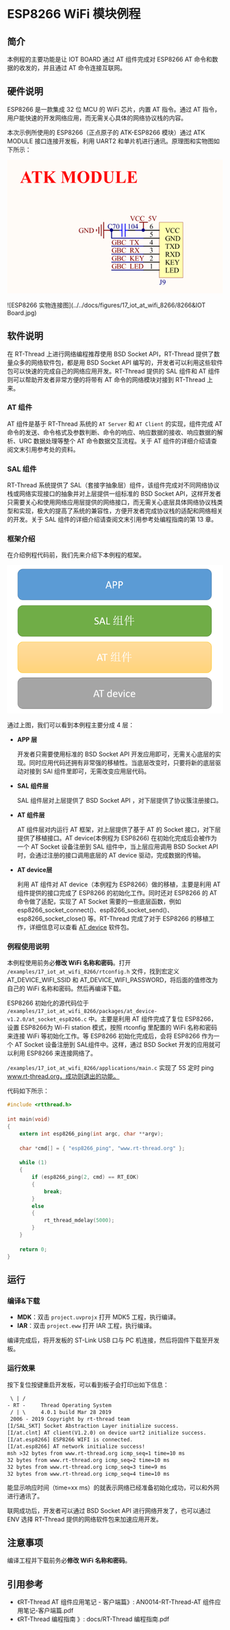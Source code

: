 # ESP8266 WiFi 模块例程

## 简介

本例程的主要功能是让 IOT BOARD 通过 AT 组件完成对 ESP8266 AT 命令和数据的收发的，并且通过 AT 命令连接互联网。

## 硬件说明

ESP8266 是一款集成 32 位 MCU 的 WiFi 芯片，内置 AT 指令。通过 AT 指令，用户能快速的开发网络应用，而无需关心具体的网络协议栈的内容。 

本次示例所使用的 ESP8266（正点原子的 ATK-ESP8266 模块）通过 ATK MODULE 接口连接开发板，利用 UART2 和单片机进行通讯。原理图和实物图如下所示：

![esp8266 接口原理图](../../docs/figures/17_iot_at_wifi_8266/esp8266_sch.png)

![ESP8266 实物连接图](../../docs/figures/17_iot_at_wifi_8266/8266&IOT Board.jpg)

## 软件说明

在 RT-Thread 上进行网络编程推荐使用 BSD Socket API，RT-Thread 提供了数量众多的网络软件包，都是用 BSD Socket API 编写的，开发者可以利用这些软件包可以快速的完成自己的网络应用开发。RT-Thread 提供的 SAL 组件和 AT 组件则可以帮助开发者非常方便的将带有 AT 命令的网络模块对接到 RT-Thread 上来。

### AT 组件

AT 组件是基于 RT-Thread 系统的 `AT Server` 和 `AT Client` 的实现，组件完成 AT 命令的发送、命令格式及参数判断、命令的响应、响应数据的接收、响应数据的解析、URC 数据处理等整个 AT 命令数据交互流程。关于 AT 组件的详细介绍请查阅文末引用参考处的资料。

### SAL 组件

RT-Thread 系统提供了 SAL（套接字抽象层）组件，该组件完成对不同网络协议栈或网络实现接口的抽象并对上层提供一组标准的 BSD Socket API，这样开发者只需要关心和使用网络应用层提供的网络接口，而无需关心底层具体网络协议栈类型和实现，极大的提高了系统的兼容性，方便开发者完成协议栈的适配和网络相关的开发。关于 SAL 组件的详细介绍请查阅文末引用参考处编程指南的第 13 章。

### 框架介绍

在介绍例程代码前，我们先来介绍下本例程的框架。

![SAL 框架](../../docs/figures/17_iot_at_wifi_8266/sal.png)

通过上图，我们可以看到本例程主要分成 4 层：

- **APP 层**

    开发者只需要使用标准的 BSD Socket API 开发应用即可，无需关心底层的实现。同时应用代码还拥有非常强的移植性。当底层改变时，只要将新的底层驱动对接到 SAl 组件里即可，无需改变应用层代码。

- **SAL 组件层**

    SAL 组件层对上层提供了 BSD Socket API ，对下层提供了协议簇注册接口。

- **AT 组件层**

    AT 组件层对内运行 AT 框架，对上层提供了基于 AT 的 Socket 接口，对下层提供了移植接口。AT device(本例程为 ESP8266) 在初始化完成后会被作为一个 AT Socket 设备注册到 SAL 组件中，当上层应用调用 BSD Socket API 时，会通过注册的接口调用底层的 AT device 驱动，完成数据的传输。

- **AT device层**

    利用 AT 组件对 AT device（本例程为 ESP8266）做的移植，主要是利用 AT 组件提供的接口完成了 ESP8266 的初始化工作。同时还对 ESP8266 的 AT 命令做了适配，实现了 AT Socket 需要的一些底层函数，例如 esp8266_socket_connect()、esp8266_socket_send()、esp8266_socket_close() 等。RT-Thread 完成了对于 ESP8266 的移植工作，详细信息可以查看 [AT device](https://github.com/RT-Thread-packages/at_device) 软件包。

### 例程使用说明

本例程使用前务必**修改 WiFi 名称和密码**。打开 `/examples/17_iot_at_wifi_8266/rtconfig.h` 文件，找到宏定义 AT_DEVICE_WIFI_SSID 和 AT_DEVICE_WIFI_PASSWORD，将后面的值修改为自己的 WiFi 名称和密码。然后再编译下载。

ESP8266 初始化的源代码位于 `/examples/17_iot_at_wifi_8266/packages/at_device-v1.2.0/at_socket_esp8266.c` 中。主要是利用 AT 组件完成了复位 ESP8266，设置 ESP8266为 Wi-Fi station 模式，按照 rtconfig 里配置的 WiFi 名称和密码来连接 WiFi 等初始化工作。等 ESP8266  初始化完成后，会将 ESP8266 作为一个 AT Socket 设备注册到 SAL组件中。这样，通过 BSD Socket 开发的应用就可以利用 ESP8266 来连接网络了。

`/examples/17_iot_at_wifi_8266/applications/main.c` 实现了 5S 定时 ping www.rt-thread.org，成功则退出的功能。

代码如下所示：

```c
#include <rtthread.h>

int main(void)
{
    extern int esp8266_ping(int argc, char **argv);

    char *cmd[] = { "esp8266_ping", "www.rt-thread.org" };

    while (1)
    {
        if (esp8266_ping(2, cmd) == RT_EOK)
        {
            break;
        }
        else
        {
            rt_thread_mdelay(5000);
        }
    }

    return 0;
}
```

## 运行

### 编译&下载

- **MDK**：双击 `project.uvprojx` 打开 MDK5 工程，执行编译。
- **IAR**：双击 `project.eww` 打开 IAR 工程，执行编译。

编译完成后，将开发板的 ST-Link USB 口与 PC 机连接，然后将固件下载至开发板。

### 运行效果

按下复位按键重启开发板，可以看到板子会打印出如下信息：

```shell
 \ | /
- RT -     Thread Operating System
 / | \     4.0.1 build Mar 28 2019
 2006 - 2019 Copyright by rt-thread team
[I/SAL_SKT] Socket Abstraction Layer initialize success.
[I/at.clnt] AT client(V1.2.0) on device uart2 initialize success.
[I/at.esp8266] ESP8266 WIFI is connected.
[I/at.esp8266] AT network initialize success!
msh >32 bytes from www.rt-thread.org icmp_seq=1 time=10 ms
32 bytes from www.rt-thread.org icmp_seq=2 time=10 ms
32 bytes from www.rt-thread.org icmp_seq=3 time=9 ms
32 bytes from www.rt-thread.org icmp_seq=4 time=10 ms
```

能显示响应时间（time=xx ms）的就表示网络已经准备初始化成功，可以和外网进行通讯了。

联网成功后，开发者可以通过 BSD Socket API 进行网络开发了，也可以通过 ENV 选择 RT-Thread 提供的网络软件包来加速应用开发。

## 注意事项

编译工程并下载前务必**修改 WiFi 名称和密码**。

## 引用参考

- 《RT-Thread AT 组件应用笔记 - 客户端篇》: AN0014-RT-Thread-AT 组件应用笔记-客户端篇.pdf
- 《RT-Thread 编程指南 》: docs/RT-Thread 编程指南.pdf
